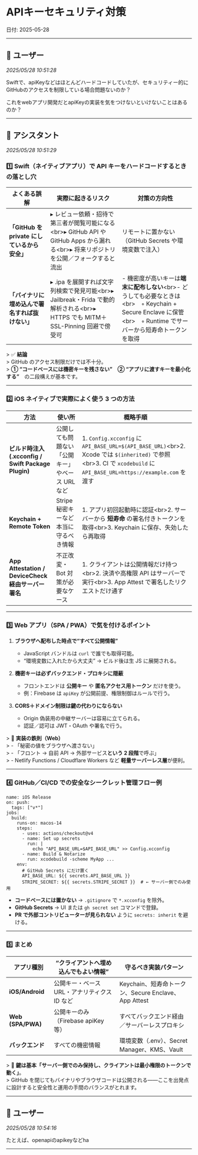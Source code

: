 # APIキーセキュリティ対策

日付: 2025-05-28

---

## 👤 ユーザー
*2025/05/28 10:51:28*

Swiftで、apiKeyなどはほとんどハードコードしていたが、セキュリティー的にGitHubのアクセスを制限している場合問題ないのか？

これをwebアプリ開発だとapiKeyの実装を気をつけないといけないことはあるのか？

---

## 🤖 アシスタント
*2025/05/28 10:51:29*

### 1️⃣ Swift（ネイティブアプリ）で API キーをハードコードするときの落とし穴
| よくある誤解 | 実際に起きるリスク | 対策の方向性 |
| --- | --- | --- |
| **「GitHub を private にしているから安全」** | ▸ レビュー依頼・招待で第三者が閲覧可能になる&lt;br&gt;▸ GitHub API や GitHub Apps から漏れる&lt;br&gt;▸ 将来リポジトリを公開／フォークすると流出 | リモートに置かない（GitHub Secrets や環境変数で注入） |
| **「バイナリに埋め込んで署名すれば抜けない」** | ▸ .ipa を展開すれば文字列検索で発見可能&lt;br&gt;▸ Jailbreak・Frida で動的解析される&lt;br&gt;▸ HTTPS でも MITM＋SSL-Pinning 回避で傍受可 | - 機密度が高いキーは**端末に配布しない**&lt;br&gt;- どうしても必要なときは&lt;br&gt; ◦ Keychain + Secure Enclave に保管&lt;br&gt; ◦ Runtime でサーバーから短寿命トークンを取得 |

&gt; ✅ **結論**  
&gt; GitHub のアクセス制限だけでは不十分。  
&gt; **① “コードベースには機密キーを残さない”** **② “アプリに渡すキーを最小化する”** の二段構えが基本です。

---

### 2️⃣ iOS ネイティブで実際によく使う 3 つの方法

| 方法 | 使い所 | 概略手順 |
| --- | --- | --- |
| **ビルド時注入 (.xcconfig / Swift Package Plugin)** | 公開しても問題ない「公開キー」やベース URL など | 1. `Config.xcconfig` に `API_BASE_URL=$(API_BASE_URL)`&lt;br&gt;2. Xcode では `$(inherited)` で参照&lt;br&gt;3. CI で `xcodebuild` に `API_BASE_URL=https://example.com` を渡す |
| **Keychain + Remote Token** | Stripe 秘密キーなど本当に守るべき情報 | 1. アプリ初回起動時に認証&lt;br&gt;2. サーバーから **短寿命** の署名付きトークンを取得&lt;br&gt;3. Keychain に保存、失効したら再取得 |
| **App Attestation / DeviceCheck 経由サーバー署名** | 不正改変・Bot 対策が必要なケース | 1. クライアントは公開情報だけ持つ&lt;br&gt;2. 決済や高権限 API はサーバーで実行&lt;br&gt;3. App Attest で署名したリクエストだけ通す |

---

### 3️⃣ Web アプリ（SPA / PWA）で気を付けるポイント

1. **ブラウザへ配布した時点で“すべて公開情報”**  
   - JavaScript バンドルは `curl` で誰でも取得可能。  
   - “環境変数に入れたから大丈夫” → ビルド後は生 JS に展開される。

2. **機密キーは必ずバックエンド・プロキシに隠蔽**  
   - フロントエンドは **公開キー** や **匿名アクセス用トークン** だけを使う。  
   - 例：Firebase は `apiKey` が公開前提、権限制御はルールで行う。

3. **CORS＋ドメイン制限は鍵の代わりにならない**  
   - Origin 偽装用の中継サーバーは容易に立てられる。  
   - 認証／認可は JWT・OAuth や署名で行う。

&gt; 📝 **実装の鉄則（Web）**  
&gt; - 「秘密の値をブラウザへ渡さない」  
&gt; - 「フロント → 自前 API → 外部サービス**という 2 段階**で呼ぶ」  
&gt; - Netlify Functions / Cloudflare Workers など **軽量サーバーレス層**が便利。

---

### 4️⃣ GitHub／CI/CD での安全なシークレット管理フロー例

```
name: iOS Release
on: push:
  tags: ["v*"]
jobs:
  build:
    runs-on: macos-14
    steps:
      - uses: actions/checkout@v4
      - name: Set up secrets
        run: |
          echo "API_BASE_URL=$API_BASE_URL" >> Config.xcconfig
      - name: Build & Notarize
        run: xcodebuild -scheme MyApp ...
    env:
      # GitHub Secrets にだけ置く
      API_BASE_URL: ${{ secrets.API_BASE_URL }}
      STRIPE_SECRET: ${{ secrets.STRIPE_SECRET }}  # ← サーバー側でのみ使用
```

- **コードベースには置かない** → `.gitignore` で `*.xcconfig` を除外。  
- **GitHub Secrets** → UI または `gh secret set` コマンドで登録。  
- **PR で外部コントリビューターが見られない** ように `secrets: inherit` を避ける。

---

### 5️⃣ まとめ

| アプリ種別 | “クライアントへ埋め込んでもよい情報” | 守るべき実装パターン |
| --- | --- | --- |
| **iOS/Android** | 公開キー・ベース URL・アナリティクス ID など | Keychain、短寿命トークン、Secure Enclave、App Attest |
| **Web (SPA/PWA)** | 公開キーのみ（Firebase apiKey 等） | すべてバックエンド経由／サーバーレスプロキシ |
| **バックエンド** | すべての機密情報 | 環境変数（.env）、Secret Manager、KMS、Vault |

&gt; 🔐 **鍵は基本「サーバー側でのみ保持し、クライアントは最小権限のトークンで動く」**。  
&gt; GitHub を閉じてもバイナリやブラウザコードは公開される――ここを出発点に設計すると安全性と運用の手間のバランスがとれます。

---

## 👤 ユーザー
*2025/05/28 10:54:16*

たとえば、openapiのapikeyなどha

---
